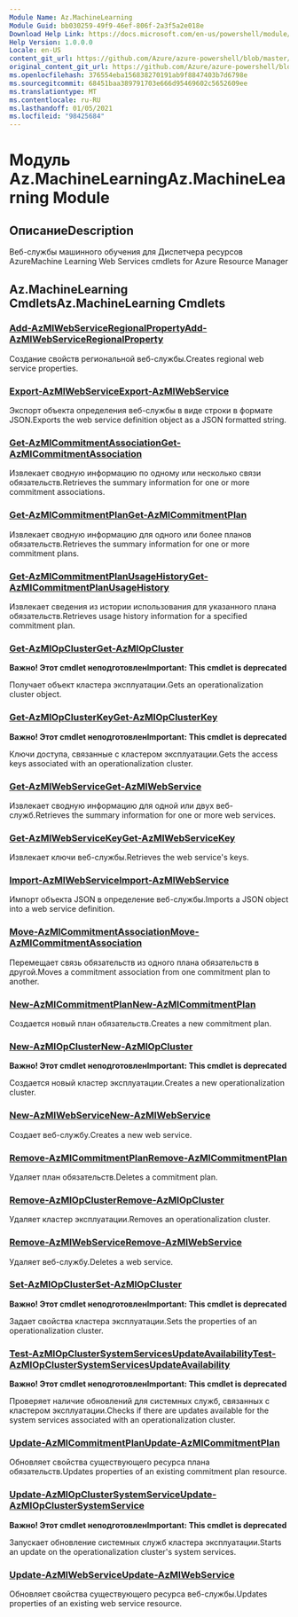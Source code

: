 ```yaml
---
Module Name: Az.MachineLearning
Module Guid: bb030259-49f9-46ef-806f-2a3f5a2e018e
Download Help Link: https://docs.microsoft.com/en-us/powershell/module/az.machinelearning
Help Version: 1.0.0.0
Locale: en-US
content_git_url: https://github.com/Azure/azure-powershell/blob/master/src/MachineLearning/MachineLearning/help/Az.MachineLearning.md
original_content_git_url: https://github.com/Azure/azure-powershell/blob/master/src/MachineLearning/MachineLearning/help/Az.MachineLearning.md
ms.openlocfilehash: 376554eba156838270191ab9f8847403b7d6798e
ms.sourcegitcommit: 68451baa389791703e666d95469602c5652609ee
ms.translationtype: MT
ms.contentlocale: ru-RU
ms.lasthandoff: 01/05/2021
ms.locfileid: "98425684"
---
```

# <span data-ttu-id="1064c-101">Модуль Az.MachineLearning</span><span class="sxs-lookup"><span data-stu-id="1064c-101">Az.MachineLearning Module</span></span>
## <span data-ttu-id="1064c-102">Описание</span><span class="sxs-lookup"><span data-stu-id="1064c-102">Description</span></span>
<span data-ttu-id="1064c-103">Веб-службы машинного обучения для Диспетчера ресурсов Azure</span><span class="sxs-lookup"><span data-stu-id="1064c-103">Machine Learning Web Services cmdlets for Azure Resource Manager</span></span>

## <span data-ttu-id="1064c-104">Az.MachineLearning Cmdlets</span><span class="sxs-lookup"><span data-stu-id="1064c-104">Az.MachineLearning Cmdlets</span></span>
### [<span data-ttu-id="1064c-105">Add-AzMlWebServiceRegionalProperty</span><span class="sxs-lookup"><span data-stu-id="1064c-105">Add-AzMlWebServiceRegionalProperty</span></span>](Add-AzMlWebServiceRegionalProperty.md)
<span data-ttu-id="1064c-106">Создание свойств региональной веб-службы.</span><span class="sxs-lookup"><span data-stu-id="1064c-106">Creates regional web service properties.</span></span>

### [<span data-ttu-id="1064c-107">Export-AzMlWebService</span><span class="sxs-lookup"><span data-stu-id="1064c-107">Export-AzMlWebService</span></span>](Export-AzMlWebService.md)
<span data-ttu-id="1064c-108">Экспорт объекта определения веб-службы в виде строки в формате JSON.</span><span class="sxs-lookup"><span data-stu-id="1064c-108">Exports the web service definition object as a JSON formatted string.</span></span>

### [<span data-ttu-id="1064c-109">Get-AzMlCommitmentAssociation</span><span class="sxs-lookup"><span data-stu-id="1064c-109">Get-AzMlCommitmentAssociation</span></span>](Get-AzMlCommitmentAssociation.md)
<span data-ttu-id="1064c-110">Извлекает сводную информацию по одному или несколько связи обязательств.</span><span class="sxs-lookup"><span data-stu-id="1064c-110">Retrieves the summary information for one or more commitment associations.</span></span>

### [<span data-ttu-id="1064c-111">Get-AzMlCommitmentPlan</span><span class="sxs-lookup"><span data-stu-id="1064c-111">Get-AzMlCommitmentPlan</span></span>](Get-AzMlCommitmentPlan.md)
<span data-ttu-id="1064c-112">Извлекает сводную информацию для одного или более планов обязательств.</span><span class="sxs-lookup"><span data-stu-id="1064c-112">Retrieves the summary information for one or more commitment plans.</span></span>

### [<span data-ttu-id="1064c-113">Get-AzMlCommitmentPlanUsageHistory</span><span class="sxs-lookup"><span data-stu-id="1064c-113">Get-AzMlCommitmentPlanUsageHistory</span></span>](Get-AzMlCommitmentPlanUsageHistory.md)
<span data-ttu-id="1064c-114">Извлекает сведения из истории использования для указанного плана обязательств.</span><span class="sxs-lookup"><span data-stu-id="1064c-114">Retrieves usage history information for a specified commitment plan.</span></span>

### [<span data-ttu-id="1064c-115">Get-AzMlOpCluster</span><span class="sxs-lookup"><span data-stu-id="1064c-115">Get-AzMlOpCluster</span></span>](Get-AzMlOpCluster.md)
<span data-ttu-id="1064c-116">**Важно! Этот cmdlet неподготовлен**</span><span class="sxs-lookup"><span data-stu-id="1064c-116">**Important: This cmdlet is deprecated**</span></span>

<span data-ttu-id="1064c-117">Получает объект кластера эксплуатации.</span><span class="sxs-lookup"><span data-stu-id="1064c-117">Gets an operationalization cluster object.</span></span>

### [<span data-ttu-id="1064c-118">Get-AzMlOpClusterKey</span><span class="sxs-lookup"><span data-stu-id="1064c-118">Get-AzMlOpClusterKey</span></span>](Get-AzMlOpClusterKey.md)
<span data-ttu-id="1064c-119">**Важно! Этот cmdlet неподготовлен**</span><span class="sxs-lookup"><span data-stu-id="1064c-119">**Important: This cmdlet is deprecated**</span></span>

<span data-ttu-id="1064c-120">Ключи доступа, связанные с кластером эксплуатации.</span><span class="sxs-lookup"><span data-stu-id="1064c-120">Gets the access keys associated with an operationalization cluster.</span></span>

### [<span data-ttu-id="1064c-121">Get-AzMlWebService</span><span class="sxs-lookup"><span data-stu-id="1064c-121">Get-AzMlWebService</span></span>](Get-AzMlWebService.md)
<span data-ttu-id="1064c-122">Извлекает сводную информацию для одной или двух веб-служб.</span><span class="sxs-lookup"><span data-stu-id="1064c-122">Retrieves the summary information for one or more web services.</span></span>

### [<span data-ttu-id="1064c-123">Get-AzMlWebServiceKey</span><span class="sxs-lookup"><span data-stu-id="1064c-123">Get-AzMlWebServiceKey</span></span>](Get-AzMlWebServiceKey.md)
<span data-ttu-id="1064c-124">Извлекает ключи веб-службы.</span><span class="sxs-lookup"><span data-stu-id="1064c-124">Retrieves the web service's keys.</span></span>

### [<span data-ttu-id="1064c-125">Import-AzMlWebService</span><span class="sxs-lookup"><span data-stu-id="1064c-125">Import-AzMlWebService</span></span>](Import-AzMlWebService.md)
<span data-ttu-id="1064c-126">Импорт объекта JSON в определение веб-службы.</span><span class="sxs-lookup"><span data-stu-id="1064c-126">Imports a JSON object into a web service definition.</span></span>

### [<span data-ttu-id="1064c-127">Move-AzMlCommitmentAssociation</span><span class="sxs-lookup"><span data-stu-id="1064c-127">Move-AzMlCommitmentAssociation</span></span>](Move-AzMlCommitmentAssociation.md)
<span data-ttu-id="1064c-128">Перемещает связь обязательств из одного плана обязательств в другой.</span><span class="sxs-lookup"><span data-stu-id="1064c-128">Moves a commitment association from one commitment plan to another.</span></span>

### [<span data-ttu-id="1064c-129">New-AzMlCommitmentPlan</span><span class="sxs-lookup"><span data-stu-id="1064c-129">New-AzMlCommitmentPlan</span></span>](New-AzMlCommitmentPlan.md)
<span data-ttu-id="1064c-130">Создается новый план обязательств.</span><span class="sxs-lookup"><span data-stu-id="1064c-130">Creates a new commitment plan.</span></span>

### [<span data-ttu-id="1064c-131">New-AzMlOpCluster</span><span class="sxs-lookup"><span data-stu-id="1064c-131">New-AzMlOpCluster</span></span>](New-AzMlOpCluster.md)
<span data-ttu-id="1064c-132">**Важно! Этот cmdlet неподготовлен**</span><span class="sxs-lookup"><span data-stu-id="1064c-132">**Important: This cmdlet is deprecated**</span></span>

<span data-ttu-id="1064c-133">Создается новый кластер эксплуатации.</span><span class="sxs-lookup"><span data-stu-id="1064c-133">Creates a new operationalization cluster.</span></span>

### [<span data-ttu-id="1064c-134">New-AzMlWebService</span><span class="sxs-lookup"><span data-stu-id="1064c-134">New-AzMlWebService</span></span>](New-AzMlWebService.md)
<span data-ttu-id="1064c-135">Создает веб-службу.</span><span class="sxs-lookup"><span data-stu-id="1064c-135">Creates a new web service.</span></span>

### [<span data-ttu-id="1064c-136">Remove-AzMlCommitmentPlan</span><span class="sxs-lookup"><span data-stu-id="1064c-136">Remove-AzMlCommitmentPlan</span></span>](Remove-AzMlCommitmentPlan.md)
<span data-ttu-id="1064c-137">Удаляет план обязательств.</span><span class="sxs-lookup"><span data-stu-id="1064c-137">Deletes a commitment plan.</span></span>

### [<span data-ttu-id="1064c-138">Remove-AzMlOpCluster</span><span class="sxs-lookup"><span data-stu-id="1064c-138">Remove-AzMlOpCluster</span></span>](Remove-AzMlOpCluster.md)
<span data-ttu-id="1064c-139">Удаляет кластер эксплуатации.</span><span class="sxs-lookup"><span data-stu-id="1064c-139">Removes an operationalization cluster.</span></span>

### [<span data-ttu-id="1064c-140">Remove-AzMlWebService</span><span class="sxs-lookup"><span data-stu-id="1064c-140">Remove-AzMlWebService</span></span>](Remove-AzMlWebService.md)
<span data-ttu-id="1064c-141">Удаляет веб-службу.</span><span class="sxs-lookup"><span data-stu-id="1064c-141">Deletes a web service.</span></span>

### [<span data-ttu-id="1064c-142">Set-AzMlOpCluster</span><span class="sxs-lookup"><span data-stu-id="1064c-142">Set-AzMlOpCluster</span></span>](Set-AzMlOpCluster.md)
<span data-ttu-id="1064c-143">**Важно! Этот cmdlet неподготовлен**</span><span class="sxs-lookup"><span data-stu-id="1064c-143">**Important: This cmdlet is deprecated**</span></span>

<span data-ttu-id="1064c-144">Задает свойства кластера эксплуатации.</span><span class="sxs-lookup"><span data-stu-id="1064c-144">Sets the properties of an operationalization cluster.</span></span>

### [<span data-ttu-id="1064c-145">Test-AzMlOpClusterSystemServicesUpdateAvailability</span><span class="sxs-lookup"><span data-stu-id="1064c-145">Test-AzMlOpClusterSystemServicesUpdateAvailability</span></span>](Test-AzMlOpClusterSystemServicesUpdateAvailability.md)
<span data-ttu-id="1064c-146">**Важно! Этот cmdlet неподготовлен**</span><span class="sxs-lookup"><span data-stu-id="1064c-146">**Important: This cmdlet is deprecated**</span></span>

<span data-ttu-id="1064c-147">Проверяет наличие обновлений для системных служб, связанных с кластером эксплуатации.</span><span class="sxs-lookup"><span data-stu-id="1064c-147">Checks if there are updates available for the system services associated with an operationalization cluster.</span></span>

### [<span data-ttu-id="1064c-148">Update-AzMlCommitmentPlan</span><span class="sxs-lookup"><span data-stu-id="1064c-148">Update-AzMlCommitmentPlan</span></span>](Update-AzMlCommitmentPlan.md)
<span data-ttu-id="1064c-149">Обновляет свойства существующего ресурса плана обязательств.</span><span class="sxs-lookup"><span data-stu-id="1064c-149">Updates properties of an existing commitment plan resource.</span></span>

### [<span data-ttu-id="1064c-150">Update-AzMlOpClusterSystemService</span><span class="sxs-lookup"><span data-stu-id="1064c-150">Update-AzMlOpClusterSystemService</span></span>](Update-AzMlOpClusterSystemService.md)
<span data-ttu-id="1064c-151">**Важно! Этот cmdlet неподготовлен**</span><span class="sxs-lookup"><span data-stu-id="1064c-151">**Important: This cmdlet is deprecated**</span></span>

<span data-ttu-id="1064c-152">Запускает обновление системных служб кластера эксплуатации.</span><span class="sxs-lookup"><span data-stu-id="1064c-152">Starts an update on the operationalization cluster's system services.</span></span>

### [<span data-ttu-id="1064c-153">Update-AzMlWebService</span><span class="sxs-lookup"><span data-stu-id="1064c-153">Update-AzMlWebService</span></span>](Update-AzMlWebService.md)
<span data-ttu-id="1064c-154">Обновляет свойства существующего ресурса веб-службы.</span><span class="sxs-lookup"><span data-stu-id="1064c-154">Updates properties of an existing web service resource.</span></span>

